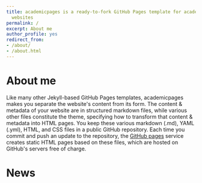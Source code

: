 ```yaml
---
title: academicpages is a ready-to-fork GitHub Pages template for academic personal
  websites
permalink: /
excerpt: About me
author_profile: yes
redirect_from:
- /about/
- /about.html
---
```


About me
======
Like many other Jekyll-based GitHub Pages templates, academicpages makes you separate the website's content from its form. The content & metadata of your website are in structured markdown files, while various other files constitute the theme, specifying how to transform that content & metadata into HTML pages. You keep these various markdown (.md), YAML (.yml), HTML, and CSS files in a public GitHub repository. Each time you commit and push an update to the repository, the [GitHub pages](https://pages.github.com/) service creates static HTML pages based on these files, which are hosted on GitHub's servers free of charge.

News
======
